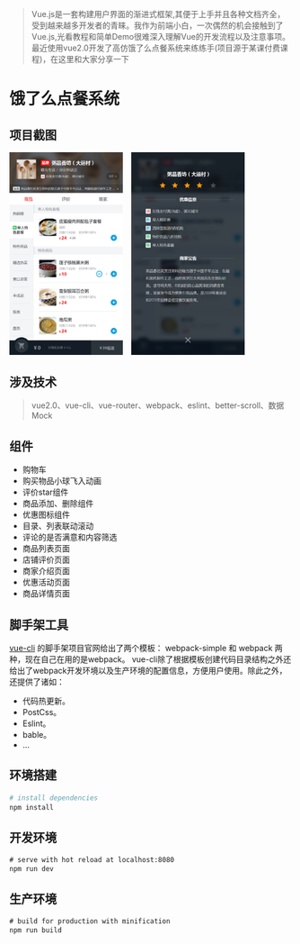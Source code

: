 > Vue.js是一套构建用户界面的渐进式框架,其便于上手并且各种文档齐全，受到越来越多开发者的青睐。我作为前端小白，一次偶然的机会接触到了Vue.js,光看教程和简单Demo很难深入理解Vue的开发流程以及注意事项。 最近使用vue2.0开发了高仿饿了么点餐系统来练练手(项目源于某课付费课程)，在这里和大家分享一下

# 饿了么点餐系统
## 项目截图
<img src="src/resource/goods.jpg" width="40%"/>&nbsp;&nbsp;&nbsp;&nbsp;<img src="src/resource/detailInfo.jpg" width="40%"/>

## 涉及技术
> vue2.0、vue-cli、vue-router、webpack、eslint、better-scroll、数据Mock
## 组件

* 购物车
* 购买物品小球飞入动画
* 评价star组件
* 商品添加、删除组件
* 优惠图标组件
* 目录、列表联动滚动
* 评论的是否满意和内容筛选
* 商品列表页面
* 店铺评价页面
* 商家介绍页面
* 优惠活动页面
* 商品详情页面

## 脚手架工具

[vue-cli](https://github.com/vuejs/vue-cli)  的脚手架项目官网给出了两个模板： webpack-simple 和 webpack 两种，现在自己在用的是webpack。
vue-cli除了根据模板创建代码目录结构之外还给出了webpack开发环境以及生产环境的配置信息，方便用户使用。除此之外，还提供了诸如：

- 代码热更新。
- PostCss。
- Eslint。
- bable。
- ...

## 环境搭建

``` bash
# install dependencies
npm install
```
## 开发环境
```
# serve with hot reload at localhost:8080
npm run dev
```

## 生产环境
```
# build for production with minification
npm run build
```


